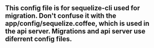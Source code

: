 This config file is for sequelize-cli used for migration. Don't confuse it with the app/config/sequelize.coffee, which is used in the api server. Migrations and api server use diferrent config files.
------------------------
